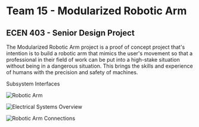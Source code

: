 # Team 15 - Modularized Robotic Arm

## ECEN 403 - Senior Design Project

The Modularized Robotic Arm project is a proof of concept project that's intention is to build a robotic arm that mimics the user's movement so that a professional in their field of work can be put into a high-stake situation without being in a dangerous situation. This brings the skills and experience of humans with the precision and safety of machines. 

Subsystem Interfaces 

![Robotic Arm](https://github.com/kevintbradshaw/Team15RobotArm/tree/master/Project/Images/ArmPicture1.PNG)

![Electrical Systems Overview](https://github.com/kevintbradshaw/Team15RobotArm/tree/master/Project/Images/ElectricalSystemOverview.PNG)

![Robotic Arm Connections](https://github.com/kevintbradshaw/Team15RobotArm/tree/master/Project/Images/RoboticArmConnections.PNG)


